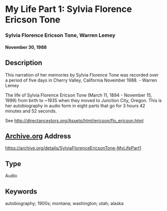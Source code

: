 # My Life Part 1: Sylvia Florence Ericson Tone

### Sylvia Florence Ericson Tone, Warren Lemey

#### November 30, 1988

## Description

This narration of her memories by Sylvia Florence Tone was recorded over a period of five days in Cherry Valley, California November 1988. - Warren Lemey

The life of Sylvia Florence Ericson Tone (March 11, 1894 - November 15, 1999) from birth to ~1935 when they moved to Junction City, Oregon. This is her autobiography in audio form in eight parts that go for 3 hours 42 minutes and 52 seconds.

See <http://directancestors.org/Assets/html/ericson/flo_ericson.html>

## [Archive.org](https://archive.org/details/SylviaFlorenceEricsonTone-MyLifePart1) Address

<https://archive.org/details/SylviaFlorenceEricsonTone-MyLifePart1>

## Type

Audio

## Keywords

autobiography; 1900s; montana; washington; utah; alaska
